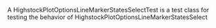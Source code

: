 A HighstockPlotOptionsLineMarkerStatesSelectTest is a test class for testing the behavior of HighstockPlotOptionsLineMarkerStatesSelect